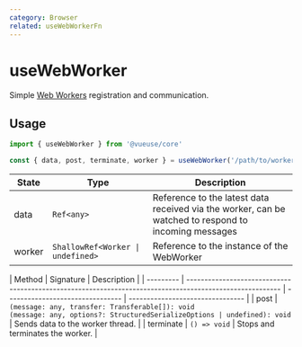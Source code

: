 ```yaml
---
category: Browser
related: useWebWorkerFn
---
```


# useWebWorker

Simple [Web Workers](https://developer.mozilla.org/en-US/docs/Web/API/Web_Workers_API/Using_web_workers) registration and communication.

## Usage

```js
import { useWebWorker } from '@vueuse/core'

const { data, post, terminate, worker } = useWebWorker('/path/to/worker.js')
```

| State  | Type                              | Description                                                                                          |
| ------ | --------------------------------- | ---------------------------------------------------------------------------------------------------- |
| data   | `Ref<any>`                        | Reference to the latest data received via the worker, can be watched to respond to incoming messages |
| worker | `ShallowRef<Worker \| undefined>` | Reference to the instance of the WebWorker                                                           |

| Method    | Signature                                                                                                | Description                      |
| --------- | -------------------------------------------------------------------------------------------------------- | -------------------------------- | -------------------------------- |
| post      | `(message: any, transfer: Transferable[]): void`<br>`(message: any, options?: StructuredSerializeOptions | undefined): void`                | Sends data to the worker thread. |
| terminate | `() => void`                                                                                             | Stops and terminates the worker. |
